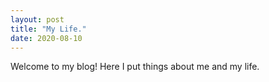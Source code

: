 ```yaml
---
layout: post
title: "My Life."
date: 2020-08-10
---
```


Welcome to my blog! Here I put things about me and my life.
